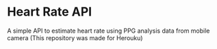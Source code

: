 # Heart Rate API

A simple API to estimate heart rate using PPG analysis data from mobile camera (This repository was made for Herouku)
